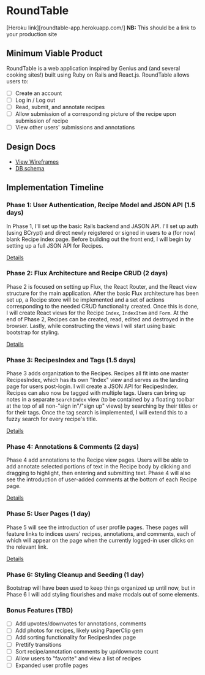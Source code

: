 # RoundTable

[Heroku link][roundtable-app.herokuapp.com/] **NB:** This should be a link to your production site

[heroku]: RoundTable

## Minimum Viable Product

RoundTable is a web application inspired by Genius and (and several cooking sites!) built using Ruby on Rails and React.js. RoundTable allows users to:

<!-- This is a Markdown checklist. Use it to keep track of your progress! -->

- [ ] Create an account
- [ ] Log in / Log out
- [ ] Read, submit, and annotate recipes
- [ ] Allow submission of a corresponding picture of the recipe upon submission of recipe
- [ ] View other users' submissions and annotations

## Design Docs
* [View Wireframes][view]
* [DB schema][schema]

[view]: ./docs/views.md
[schema]: ./docs/schema.md

## Implementation Timeline

### Phase 1: User Authentication, Recipe Model and JSON API (1.5 days)

In Phase 1, I'll set up the basic Rails backend and JASON API. I'll set up auth (using BCrypt) and direct newly reigstered or signed in users to a (for now) blank Recipe index page. Before building out the front end, I will begin by setting up a full JSON API for Recipes.

[Details][phase-one]

### Phase 2: Flux Architecture and Recipe CRUD (2 days)

Phase 2 is focused on setting up Flux, the React Router, and the React view structure for the main application. After the basic Flux architecture has been set up, a Recipe store will be implemented and a set of actions corresponding to the needed CRUD functionality created.
Once this is done, I will create React views for the Recipe `Index`, `IndexItem` and `Form`. At the end of Phase 2, Recipes can be created, read, edited and destroyed in the browser.
Lastly, while constructing the views I will start using basic bootstrap for styling.

[Details][phase-two]

### Phase 3: RecipesIndex and Tags (1.5 days)

Phase 3 adds organization to the Recipes. Recipes all fit into one master RecipesIndex, which has its own "Index" view and serves as the landing page for users post-login. I will create a JSON API for RecipesIndex.
Recipes can also now be tagged with multiple tags. Users can bring up notes in a separate `SearchIndex` view (to be contained by a floating toolbar at the top of all non-"sign in"/"sign up" views) by searching by their titles or for their tags. Once the tag search is implemented, I will extend this to a fuzzy search for every recipe's title.

[Details][phase-three]

### Phase 4: Annotations & Comments (2 days)

Phase 4 add annotations to the Recipe view pages. Users will be able to add annotate selected portions of text in the Recipe body by clicking and dragging to highlight, then entering and submitting text.
Phase 4 will also see the introduction of user-added comments at the bottom of each Recipe page.

[Details][phase-four]

### Phase 5: User Pages (1 day)

Phase 5 will see the introduction of user profile pages. These pages will feature links to indices users' recipes, annotations, and comments, each of which will appear on the page when the currently logged-in user clicks on the relevant link.

[Details][phase-five]

### Phase 6: Styling Cleanup and Seeding (1 day)

Bootstrap will have been used to keep things organized up until now, but in
Phase 6 I will add styling flourishes and make modals out of some elements.

### Bonus Features (TBD)
- [ ] Add upvotes/downvotes for annotations, comments
- [ ] Add photos for recipes, likely using PaperClip gem
- [ ] Add sorting functionality for RecipesIndex page
- [ ] Prettify transitions
- [ ] Sort recipe/annotation comments by up/downvote count
- [ ] Allow users to "favorite" and view a list of recipes
- [ ] Expanded user profile pages

[phase-one]: ./docs/phases/phase1.md
[phase-two]: ./docs/phases/phase2.md
[phase-three]: ./docs/phases/phase3.md
[phase-four]: ./docs/phases/phase4.md
[phase-five]: ./docs/phases/phase5.md
